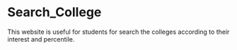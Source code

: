 # Search_College
This website is useful for students for search the colleges according to their interest and percentile.
